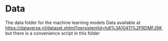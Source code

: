 # Data

The data folder for the machine learning models
Data available at https://dataverse.nl/dataset.xhtml?persistentId=hdl%3A10411%2FRDMFJ9#, but there is a convenience script in this folder